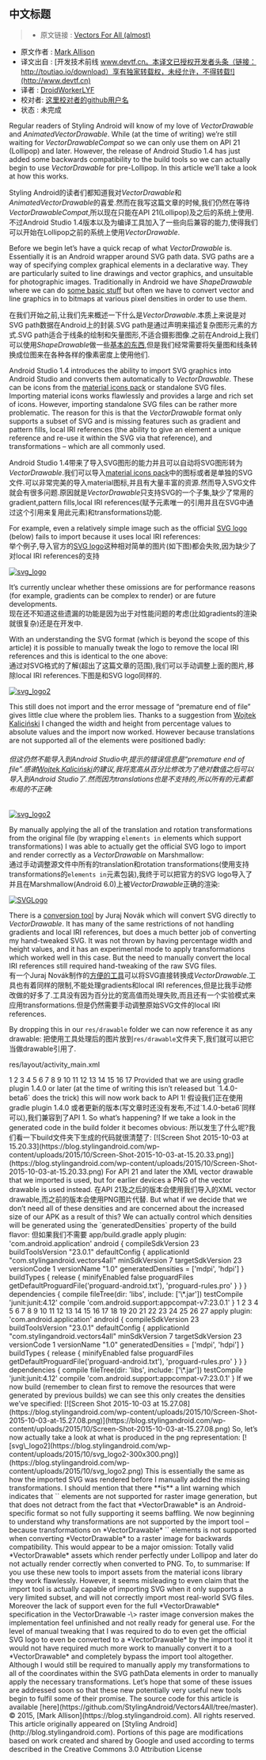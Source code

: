 中文标题
---

> * 原文链接 : [Vectors For All (almost)](https://blog.stylingandroid.com/vectors-for-all-almost/?utm_source=Android+Weekly&utm_campaign=0903213dbd-Android_Weekly_175&utm_medium=email&utm_term=0_4eb677ad19-0903213dbd-337955857)
* 原文作者 : [Mark Allison](https://blog.stylingandroid.com/)
* 译文出自 : [开发技术前线 www.devtf.cn。本译文已授权开发者头条（链接：http://toutiao.io/download）享有独家转载权，未经允许，不得转载!](http://www.devtf.cn)
* 译者 : [DroidWorkerLYF](https://github.com/DroidWorkerLYF)
* 校对者: [这里校对者的github用户名](github链接)
* 状态 :  未完成

Regular readers of Styling Android will know of my love of
*VectorDrawable* and *AnimatedVectorDrawable*. While (at the time of
writing) we’re still waiting for *VectorDrawableCompat* so we can only
use them on API 21 (Lollipop) and later. However, the release of Android
Studio 1.4 has just added some backwards compatibility to the build
tools so we can actually begin to use *VectorDrawable* for pre-Lollipop.
In this article we’ll take a look at how this works.  

Styling Android的读者们都知道我对*VectorDrawable*和*AnimatedVectorDrawable*的喜爱.然而在我写这篇文章的时候,我们仍然在等待*VectorDrawableCompat*,所以现在只能在API 21(Lollipop)及之后的系统上使用.
不过Android Studio 1.4版本以及为编译工具加入了一些向后兼容的能力,使得我们可以开始在Lollipop之前的系统上使用*VectorDrawable*.

Before we begin let’s have a quick recap of what *VectorDrawable* is.
Essentially it is an Android wrapper around SVG path data. SVG paths are
a way of specifying complex graphical elements in a declarative way.
They are particularly suited to line drawings and vector graphics, and
unsuitable for photographic images. Traditionally in Android we have
*ShapeDrawable* where we can do [some basic
stuff](/more-vector-drawables-part-2/) but often we have to convert
vector and line graphics in to bitmaps at various pixel densities in
order to use them.  

在我们开始之前,让我们先来概述一下什么是*VectorDrawable*.本质上来说是对SVG path数据在Android上的封装.SVG path是通过声明来描述复杂图形元素的方式.SVG path适合于线条的绘制和矢量图形,不适合摄影图像.之前在Android上我们可以使用*ShapeDrawable*做一些[基本的东西](https://blog.stylingandroid.com/more-vector-drawables-part-2/),但是我们经常需要将矢量图和线条转换成位图来在各种各样的像素密度上使用他们.

Android Studio 1.4 introduces the ability to import SVG graphics into
Android Studio and converts them automatically to *VectorDrawable*.
These can be icons from the [material icons
pack](https://www.google.com/design/icons/) or standalone SVG files.
Importing material icons works flawlessly and provides a large and rich
set of icons. However, importing standalone SVG files can be rather more
problematic. The reason for this is that the *VectorDrawable* format
only supports a subset of SVG and is missing features such as gradient
and pattern fills, local IRI references (the ability to give an element
a unique reference and re-use it within the SVG via that reference), and
transformations – which are all commonly used.  

Android Studio 1.4带来了导入SVG图形的能力并且可以自动将SVG图形转为*VectorDrawable*.我们可以导入[material icons
pack](https://www.google.com/design/icons/)中的图标或者是单独的SVG文件.可以非常完美的导入material图标,并且有大量丰富的资源.然而导入SVG文件就会有很多问题.原因就是*VectorDrawable*只支持SVG的一个子集,缺少了常用的gradient,pattern fills,local IRI references(赋予元素唯一的引用并且在SVG中通过这个引用来复用此元素)和transformations功能.

For example, even a relatively simple image such as the official [SVG
logo](http://www.w3.org/2009/08/svg-logos.html) (below) fails to import
because it uses local IRI references:  
举个例子,导入官方的[SVG
logo](http://www.w3.org/2009/08/svg-logos.html)这种相对简单的图片(如下图)都会失败,因为缺少了对local IRI references的支持

[![svg\_logo](https://blog.stylingandroid.com/wp-content/uploads/2015/10/svg_logo.svg)](http://blog.stylingandroid.com/wp-content/uploads/2015/10/svg_logo.svg)

It’s currently unclear whether these omissions are for performance
reasons (for example, gradients can be complex to render) or are future
developments.  
现在还不知道这些遗漏的功能是因为出于对性能问题的考虑(比如gradients的渲染就很复杂)还是在开发中.

With an understanding the SVG format (which is beyond the scope of this
article) it is possible to manually tweak the logo to remove the local
IRI references and this is identical to the one above:  
通过对SVG格式的了解(超出了这篇文章的范围),我们可以手动调整上面的图片,移除local
IRI references.下图是和SVG logo同样的.

[![svg\_logo2](https://blog.stylingandroid.com/wp-content/uploads/2015/10/svg_logo2.svg)](http://blog.stylingandroid.com/wp-content/uploads/2015/10/svg_logo2.svg)

This still does not import and the error message of “premature end of
file” gives little clue where the problem lies. Thanks to a suggestion
from [Wojtek Kaliciński](https://plus.google.com/+WojtekKalicinski) I
changed the width and height from percentage values to absolute values
and the import now worked. However because translations are not
supported all of the elements were positioned badly:  
###### 但这仍然不能导入到Android Studio中,提示的错误信息是“premature end of file”.感谢[Wojtek Kaliciński](https://plus.google.com/+WojtekKalicinski)的建议,我将宽高从百分比修改为了绝对数值之后可以导入到Android Studio了.然而因为translations也是不支持的,所以所有的元素都布局的不正确:

[![svg\_logo2](https://blog.stylingandroid.com/wp-content/uploads/2015/10/svg_logo2-300x300.png)](https://blog.stylingandroid.com/wp-content/uploads/2015/10/svg_logo2.png)

By manually applying the all of the translation and rotation
transformations from the original file (by wrapping `` elements in ``
elements which support transformations) I was able to actually get the
official SVG logo to import and render correctly as a *VectorDrawable*
on Marshmallow:  
通过手动调整源文件中所有的translation和rotation transformations(使用支持transformations的`` elements in ``元素包装),我终于可以把官方的SVG logo导入了并且在Marshmallow(Android 6.0)上被*VectorDrawable*正确的渲染:

[![SVGLogo](https://blog.stylingandroid.com/wp-content/uploads/2015/10/SVGLogo-300x225.png)](https://blog.stylingandroid.com/wp-content/uploads/2015/10/SVGLogo.png)

There is a [conversion tool](http://inloop.github.io/svg2android/) by
Juraj Novák which will convert SVG directly to *VectorDrawable*. It has
many of the same restrictions of not handling gradients and local IRI
references, but does a much better job of converting my hand-tweaked
SVG. It was not thrown by having percentage width and height values, and
it has an experimental mode to apply transformations which worked well
in this case. But the need to manually convert the local IRI references
still required hand-tweaking of the raw SVG files.  
有一个Juraj Novák制作的[方便的工具](http://inloop.github.io/svg2android/)可以将SVG直接转换成*VectorDrawable*.工具也有着同样的限制,不能处理gradients和local IRI references,但是比我手动修改做的好多了.工具没有因为百分比的宽高值而处理失败,而且还有一个实验模式来应用transformations.但是仍然需要手动调整原始SVG文件的local IRI references.

By dropping this in our `res/drawable` folder we can now reference it as
any drawable:
把使用工具处理后的图片放到`res/drawable`文件夹下,我们就可以把它当做drawable引用了.

res/layout/activity\_main.xml

<?xml version="1.0" encoding="utf-8"?\> <RelativeLayout
xmlns:android="http://schemas.android.com/apk/res/android"
xmlns:tools="http://schemas.android.com/tools"
android:layout\_width="match\_parent"
android:layout\_height="match\_parent"
android:paddingBottom="@dimen/activity\_vertical\_margin"
android:paddingLeft="@dimen/activity\_horizontal\_margin"
android:paddingRight="@dimen/activity\_horizontal\_margin"
android:paddingTop="@dimen/activity\_vertical\_margin"
tools:context=".MainActivity"\> <ImageView
android:layout\_width="wrap\_content"
android:layout\_height="wrap\_content"
android:contentDescription="@null" android:src="@drawable/svg\_logo2"
/\> </RelativeLayout\>

1

2

3

4

5

6

7

8

9

10

11

12

13

14

15

16

17

<?xml version="1.0" encoding="utf-8"?\>

<RelativeLayout
xmlns:android="http://schemas.android.com/apk/res/android"

xmlns:tools="http://schemas.android.com/tools"

android:layout\_width="match\_parent"

android:layout\_height="match\_parent"

android:paddingBottom="@dimen/activity\_vertical\_margin"

android:paddingLeft="@dimen/activity\_horizontal\_margin"

android:paddingRight="@dimen/activity\_horizontal\_margin"

android:paddingTop="@dimen/activity\_vertical\_margin"

tools:context=".MainActivity"\>

<ImageView

android:layout\_width="wrap\_content"

android:layout\_height="wrap\_content"

android:contentDescription="@null"

android:src="@drawable/svg\_logo2" /\>

</RelativeLayout\>

Provided that we are using gradle plugin 1.4.0 or later (at the time of
writing this isn’t released but `1.4.0-beta6` does the trick) this will
now work back to API 1!  
假设我们正在使用gradle plugin 1.4.0 或者更新的版本(写文章时还没有发布,不过`1.4.0-beta6`同样可以),我们兼容到了API 1.

So what’s happening? If we take a look in the generated code in the
build folder it becomes obvious:  
所以发生了什么呢?我们看一下build文件夹下生成的代码就很清楚了:

[![Screen Shot 2015-10-03 at
15.20.33](https://blog.stylingandroid.com/wp-content/uploads/2015/10/Screen-Shot-2015-10-03-at-15.20.33.png)](https://blog.stylingandroid.com/wp-content/uploads/2015/10/Screen-Shot-2015-10-03-at-15.20.33.png)

For API 21 and later the XML vector drawable that we imported is used,
but for earlier devices a PNG of the vector drawable is used instead.  
在API 21及之后的版本会使用我们导入的XML vector drawable,而之前的版本会使用PNG图片代替.

But what if we decide that we don’t need all of these densities and are
concerned about the increased size of our APK as a result of this? We
can actually control which densities will be generated using the
`generatedDensities` property of the build flavor:  
但如果我们不需要

app/build.gradle

apply plugin: 'com.android.application' android { compileSdkVersion 23
buildToolsVersion "23.0.1" defaultConfig { applicationId
"com.stylingandroid.vectors4all" minSdkVersion 7 targetSdkVersion 23
versionCode 1 versionName "1.0" generatedDensities = ['mdpi', 'hdpi'] }
buildTypes { release { minifyEnabled false proguardFiles
getDefaultProguardFile('proguard-android.txt'), 'proguard-rules.pro' } }
} dependencies { compile fileTree(dir: 'libs', include: ['\*.jar'])
testCompile 'junit:junit:4.12' compile
'com.android.support:appcompat-v7:23.0.1' }

1

2

3

4

5

6

7

8

9

10

11

12

13

14

15

16

17

18

19

20

21

22

23

24

25

26

27

apply plugin: 'com.android.application'

android {

compileSdkVersion 23

buildToolsVersion "23.0.1"

defaultConfig {

applicationId "com.stylingandroid.vectors4all"

minSdkVersion 7

targetSdkVersion 23

versionCode 1

versionName "1.0"

generatedDensities = ['mdpi', 'hdpi']

}

buildTypes {

release {

minifyEnabled false

proguardFiles getDefaultProguardFile('proguard-android.txt'),
'proguard-rules.pro'

}

}

}

dependencies {

compile fileTree(dir: 'libs', include: ['\*.jar'])

testCompile 'junit:junit:4.12'

compile 'com.android.support:appcompat-v7:23.0.1'

}

If we now build (remember to clean first to remove the resources that
were generated by previous builds) we can see this only creates the
densities we’ve specified:

[![Screen Shot 2015-10-03 at
15.27.08](https://blog.stylingandroid.com/wp-content/uploads/2015/10/Screen-Shot-2015-10-03-at-15.27.08.png)](https://blog.stylingandroid.com/wp-content/uploads/2015/10/Screen-Shot-2015-10-03-at-15.27.08.png)

So, let’s now actually take a look at what is produced in the png
representation:

[![svg\_logo2](https://blog.stylingandroid.com/wp-content/uploads/2015/10/svg_logo2-300x300.png)](https://blog.stylingandroid.com/wp-content/uploads/2015/10/svg_logo2.png)

This is essentially the same as how the imported SVG was rendered before
I manually added the missing transformations. I should mention that
there **is** a lint warning which indicates that `` elements are not
supported for raster image generation, but that does not detract from
the fact that *VectorDrawable* is an Android-specific format so not
fully supporting it seems baffling.

We now beginning to understand why transformations are not supported by
the import tool – because transformations on *VectorDrawable* ``
elements is not supported when converting *VectorDrawable* to a raster
image for backwards compatibility. This would appear to be a major
omission: Totally valid *VectorDrawable* assets which render perfectly
under Lollipop and later do not actually render correctly when converted
to PNG.

To, to summarise: If you use these new tools to import assets from the
material icons library they work flawlessly. However, it seems
misleading to even claim that the import tool is actually capable of
importing SVG when it only supports a very limited subset, and will not
correctly import most real-world SVG files. Moreover the lack of support
even for the full *VectorDrawable* specification in the VectorDrawable
-\> raster image conversion makes the implementation feel unfinished and
not really ready for general use.

For the level of manual tweaking that I was required to do to even get
the official SVG logo to even be converted to a *VectorDrawable* by the
import tool it would not have required much more work to manually
convert it to a *VectorDrawable* and completely bypass the import tool
altogether. Although I would still be required to manually apply my
transformations to all of the coordinates within the SVG pathData
elements in order to manually apply the necessary transformations.

Let’s hope that some of these issues are addressed soon so that these
new potentially very useful new tools begin to fulfil some of their
promise.

The source code for this article is available
[here](https://github.com/StylingAndroid/Vectors4All/tree/master).

© 2015, [Mark Allison](https://blog.stylingandroid.com). All rights
reserved. This article originally appeared on [Styling
Android](http://blog.stylingandroid.com).

Portions of this page are modifications based on work created and shared
by Google and used according to terms described in the Creative Commons
3.0 Attribution License